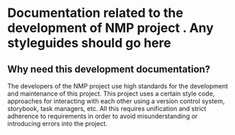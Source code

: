 # Documentation related to the development of NMP project . Any styleguides should go here

## Why need this development documentation?

The developers of the NMP project use high standards for the development and maintenance of this project. This project uses a certain style code, approaches for interacting with each other using a version control system, storybook, task managers, etc. All this requires unification and strict adherence to requirements in order to avoid misunderstanding or introducing errors into the project.

